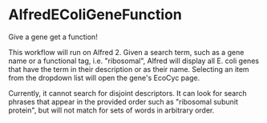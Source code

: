 AlfredEColiGeneFunction
=======================

Give a gene get a function!

This workflow will run on Alfred 2. Given a search term, such as a gene name or a functional tag, i.e. "ribosomal", Alfred will display all E. coli genes that have the term in their description or as their name. Selecting an item from the dropdown list will open the gene's EcoCyc page.

Currently, it cannot search for disjoint descriptors. It can look for search phrases that appear in the provided order such as "ribosomal subunit protein", but will not match for sets of words in arbitrary order.
